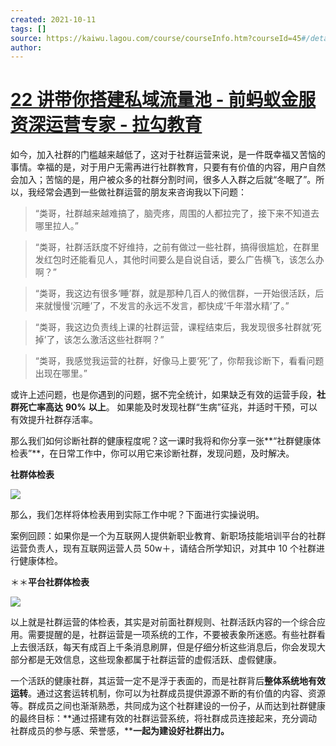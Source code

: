 ```yaml
---
created: 2021-10-11
tags: []
source: https://kaiwu.lagou.com/course/courseInfo.htm?courseId=45#/detail/pc?id=1636
author: 
---
```


# [22 讲带你搭建私域流量池 - 前蚂蚁金服资深运营专家 - 拉勾教育](https://kaiwu.lagou.com/course/courseInfo.htm?courseId=45#/detail/pc?id=1636)


如今，加入社群的门槛越来越低了，这对于社群运营来说，是一件既幸福又苦恼的事情。幸福的是，对于用户无需再进行社群教育，只要有有价值的内容，用户自然会加入；苦恼的是，用户被众多的社群分割时间，很多人入群之后就“冬眠了”。所以，我经常会遇到一些做社群运营的朋友来咨询我以下问题：  

> “类哥，社群越来越难搞了，脑壳疼，周围的人都拉完了，接下来不知道去哪里拉人。”

> “类哥，社群活跃度不好维持，之前有做过一些社群，搞得很尴尬，在群里发红包时还能看见人，其他时间要么是自说自话，要么广告横飞，该怎么办啊？”

> “类哥，我这边有很多‘睡’群，就是那种几百人的微信群，一开始很活跃，后来就慢慢‘沉睡’了，不发言的永远不发言，都快成‘千年潜水精’了。”

> “类哥，我这边负责线上课的社群运营，课程结束后，我发现很多社群就‘死掉’了，该怎么激活这些社群啊？”

> “类哥，我感觉我运营的社群，好像马上要‘死’了，你帮我诊断下，看看问题出现在哪里。”

或许上述问题，也是你遇到的问题，据不完全统计，如果缺乏有效的运营手段，**社群死亡率高达** **90%** **以上**。 如果能及时发现社群“生病”征兆，并适时干预，可以有效提升社群存活率。

那么我们如何诊断社群的健康程度呢？这一课时我将和你分享一张**“社群健康体检表”**，在日常工作中，你可以用它来诊断社群，发现问题，及时解决。

**社群体检表**

![](https://s0.lgstatic.com/i/image3/M01/79/DB/Cgq2xl54Tq6ABoHEAADW1wbhV1k530.png)

那么，我们怎样将体检表用到实际工作中呢？下面进行实操说明。

案例回顾：如果你是一个为互联网人提供新职业教育、新职场技能培训平台的社群运营负责人，现有互联网运营人员 50w＋，请结合所学知识，对其中 10 个社群进行健康体检。

＊＊**平台社群体检表**

![](https://s0.lgstatic.com/i/image3/M01/79/DA/CgpOIF54Tq6APQcUAAD_OV0L7Bo646.png)

以上就是社群运营的体检表，其实是对前面社群规则、社群活跃内容的一个综合应用。需要提醒的是，社群运营是一项系统的工作，不要被表象所迷惑。有些社群看上去很活跃，每天有成百上千条消息刷屏，但是仔细分析这些消息后，你会发现大部分都是无效信息，这些现象都属于社群运营的虚假活跃、虚假健康。

 一个活跃的健康社群，其运营一定不是浮于表面的，而是社群背后**整体系统****地****有效运转**。通过这套运转机制，你可以为社群成员提供源源不断的有价值的内容、资源等。群成员之间也渐渐熟悉，共同成为这个社群建设的一份子，从而达到社群健康的最终目标：**通过搭建有效的社群运营系统，将社群成员连接起来，充分调动社群成员的参与感、荣誉感，****一起为建设好社群出力。**
